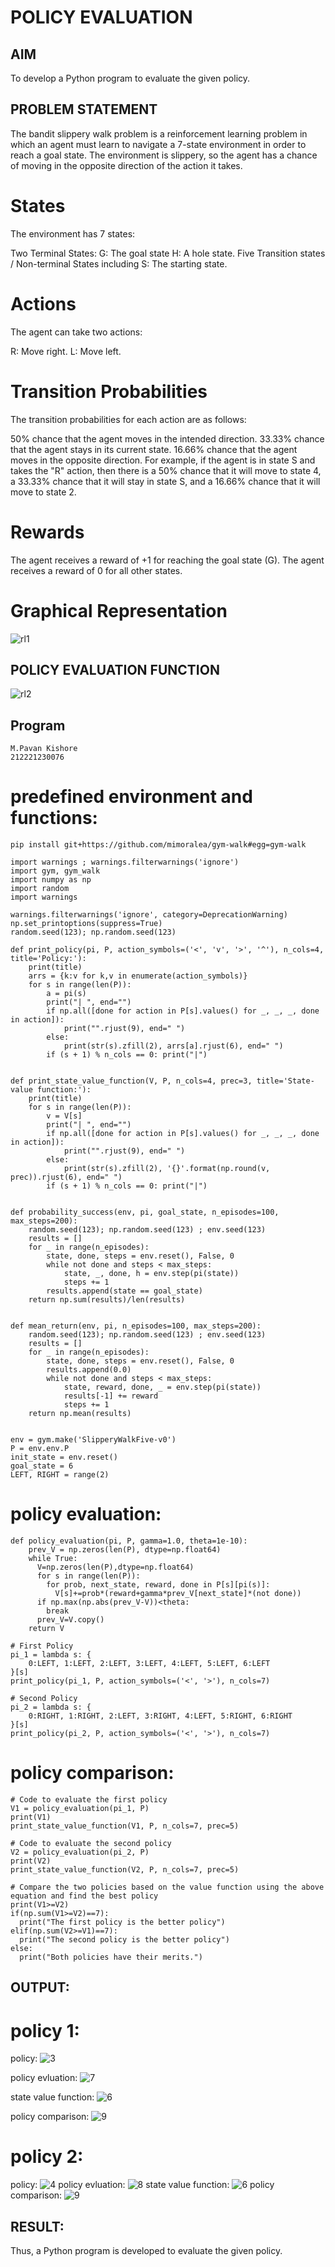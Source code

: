 # POLICY EVALUATION

## AIM
To develop a Python program to evaluate the given policy.

## PROBLEM STATEMENT
The bandit slippery walk problem is a reinforcement learning problem in which an agent must learn to navigate a 7-state environment in order to reach a goal state. The environment is slippery, so the agent has a chance of moving in the opposite direction of the action it takes.

# States
The environment has 7 states:

Two Terminal States:
G: The goal state
H: A hole state.
Five Transition states / Non-terminal States including S: The starting state.
# Actions
The agent can take two actions:

R: Move right.
L: Move left.

# Transition Probabilities
The transition probabilities for each action are as follows:

50% chance that the agent moves in the intended direction.
33.33% chance that the agent stays in its current state.
16.66% chance that the agent moves in the opposite direction.
For example, if the agent is in state S and takes the "R" action, then there is a 50% chance that it will move to state 4, a 33.33% chance that it will stay in state S, and a 16.66% chance that it will move to state 2.

# Rewards
The agent receives a reward of +1 for reaching the goal state (G).
The agent receives a reward of 0 for all other states.

# Graphical Representation
![rl1](https://github.com/pavankishore-AIDS/rl-policy-evaluation/assets/94154941/399e3f17-2dd7-4086-84af-5fa584af9450)

## POLICY EVALUATION FUNCTION
![rl2](https://github.com/pavankishore-AIDS/rl-policy-evaluation/assets/94154941/900b34fa-fcca-4136-a364-a9a8c7de77f3)

## Program
```
M.Pavan Kishore
212221230076
```
# predefined environment and functions:
```
pip install git+https://github.com/mimoralea/gym-walk#egg=gym-walk

import warnings ; warnings.filterwarnings('ignore')
import gym, gym_walk
import numpy as np
import random
import warnings

warnings.filterwarnings('ignore', category=DeprecationWarning)
np.set_printoptions(suppress=True)
random.seed(123); np.random.seed(123)
```
```
def print_policy(pi, P, action_symbols=('<', 'v', '>', '^'), n_cols=4, title='Policy:'):
    print(title)
    arrs = {k:v for k,v in enumerate(action_symbols)}
    for s in range(len(P)):
        a = pi(s)
        print("| ", end="")
        if np.all([done for action in P[s].values() for _, _, _, done in action]):
            print("".rjust(9), end=" ")
        else:
            print(str(s).zfill(2), arrs[a].rjust(6), end=" ")
        if (s + 1) % n_cols == 0: print("|")


def print_state_value_function(V, P, n_cols=4, prec=3, title='State-value function:'):
    print(title)
    for s in range(len(P)):
        v = V[s]
        print("| ", end="")
        if np.all([done for action in P[s].values() for _, _, _, done in action]):
            print("".rjust(9), end=" ")
        else:
            print(str(s).zfill(2), '{}'.format(np.round(v, prec)).rjust(6), end=" ")
        if (s + 1) % n_cols == 0: print("|")


def probability_success(env, pi, goal_state, n_episodes=100, max_steps=200):
    random.seed(123); np.random.seed(123) ; env.seed(123)
    results = []
    for _ in range(n_episodes):
        state, done, steps = env.reset(), False, 0
        while not done and steps < max_steps:
            state, _, done, h = env.step(pi(state))
            steps += 1
        results.append(state == goal_state)
    return np.sum(results)/len(results)


def mean_return(env, pi, n_episodes=100, max_steps=200):
    random.seed(123); np.random.seed(123) ; env.seed(123)
    results = []
    for _ in range(n_episodes):
        state, done, steps = env.reset(), False, 0
        results.append(0.0)
        while not done and steps < max_steps:
            state, reward, done, _ = env.step(pi(state))
            results[-1] += reward
            steps += 1
    return np.mean(results)


env = gym.make('SlipperyWalkFive-v0')
P = env.env.P
init_state = env.reset()
goal_state = 6
LEFT, RIGHT = range(2)
```
# policy evaluation:
```
def policy_evaluation(pi, P, gamma=1.0, theta=1e-10):
    prev_V = np.zeros(len(P), dtype=np.float64)
    while True:
      V=np.zeros(len(P),dtype=np.float64)
      for s in range(len(P)):
        for prob, next_state, reward, done in P[s][pi(s)]:
          V[s]+=prob*(reward+gamma*prev_V[next_state]*(not done))
      if np.max(np.abs(prev_V-V))<theta:
        break
      prev_V=V.copy()
    return V

# First Policy
pi_1 = lambda s: {
    0:LEFT, 1:LEFT, 2:LEFT, 3:LEFT, 4:LEFT, 5:LEFT, 6:LEFT
}[s]
print_policy(pi_1, P, action_symbols=('<', '>'), n_cols=7)

# Second Policy
pi_2 = lambda s: {
    0:RIGHT, 1:RIGHT, 2:LEFT, 3:RIGHT, 4:LEFT, 5:RIGHT, 6:RIGHT
}[s]
print_policy(pi_2, P, action_symbols=('<', '>'), n_cols=7)
```
# policy comparison:
```
# Code to evaluate the first policy
V1 = policy_evaluation(pi_1, P)
print(V1)
print_state_value_function(V1, P, n_cols=7, prec=5)

# Code to evaluate the second policy
V2 = policy_evaluation(pi_2, P)
print(V2)
print_state_value_function(V2, P, n_cols=7, prec=5)

# Compare the two policies based on the value function using the above equation and find the best policy
print(V1>=V2)
if(np.sum(V1>=V2)==7):
  print("The first policy is the better policy")
elif(np.sum(V2>=V1)==7):
  print("The second policy is the better policy")
else:
  print("Both policies have their merits.")
```

## OUTPUT:
# policy 1:
policy:
 ![3](https://github.com/pavankishore-AIDS/rl-policy-evaluation/assets/94154941/12a55783-fd3d-4101-a79a-5753e190fe4c)

policy evluation:
![7](https://github.com/pavankishore-AIDS/rl-policy-evaluation/assets/94154941/7d645589-c817-4ee0-abdc-d5bbe6b3a94f)

state value function:
![6](https://github.com/pavankishore-AIDS/rl-policy-evaluation/assets/94154941/2fb866ae-67b2-48c0-993b-3b1b499380ec)

policy comparison:
![9](https://github.com/pavankishore-AIDS/rl-policy-evaluation/assets/94154941/1087d679-41f6-4879-a17a-818cb19405df)

# policy 2:
policy:
![4](https://github.com/pavankishore-AIDS/rl-policy-evaluation/assets/94154941/ce37b296-c54d-4dd4-9358-43d735c2637a)
policy evluation:
![8](https://github.com/pavankishore-AIDS/rl-policy-evaluation/assets/94154941/525f256d-d2f2-48c2-83d8-113818fa7c12)
state value function:
![6](https://github.com/pavankishore-AIDS/rl-policy-evaluation/assets/94154941/34dcbd79-973f-4a61-b672-e89a38e224a0)
policy comparison:
![9](https://github.com/pavankishore-AIDS/rl-policy-evaluation/assets/94154941/6a4d942b-3ef9-4504-81a0-1666daedba74)

## RESULT:
Thus, a Python program is developed to evaluate the given policy.
